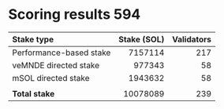 # Scoring results 594

| Stake type              | Stake (SOL)    | Validators     |
|:------------------------|---------------:|---------------:|
| Performance-based stake | 7157114        | 217            |
| veMNDE directed stake   | 977343         | 58             |
| mSOL directed stake     | 1943632        | 58             |
|                         |                |                |
| **Total stake**         | 10078089       | 239            |